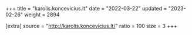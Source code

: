 +++
title = "karolis.koncevicius.lt"
date = "2022-03-22"
updated = "2023-02-26"
weight = 2894

[extra]
source = "http://karolis.koncevicius.lt/"
ratio = 100
size = 3
+++
